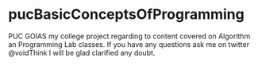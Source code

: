 # pucBasicConceptsOfProgramming
PUC GOIAS my college project regarding to content covered on Algorithm an Programming Lab classes.
If you have any questions ask me on twitter @voidThink I will be glad clarified any doubt.
